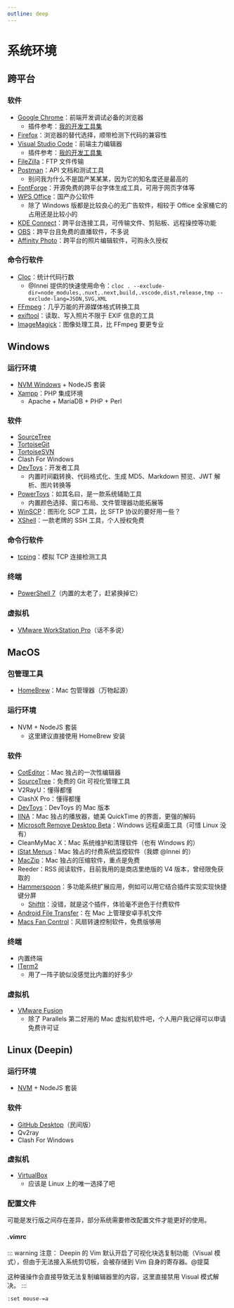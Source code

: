 ```yaml
---
outline: deep
---
```


# 系统环境

## 跨平台

### 软件

- [Google Chrome](https://www.google.com/chrome)：前端开发调试必备的浏览器
  - 插件参考：[我的开发工具集](https://paugram.com/coding/my-frontend-dev-tools.html)
- [Firefox](https://www.mozilla.org/zh-CN/firefox/products)：浏览器的替代选择，顺带检测下代码的兼容性
- [Visual Studio Code](https://code.visualstudio.com)：前端主力编辑器
  - 插件参考：[我的开发工具集](https://paugram.com/coding/my-frontend-dev-tools.html)
- [FileZilla](https://filezilla-project.org)：FTP 文件传输
- [Postman](https://www.postman.com/downloads)：API 文档和测试工具
  - 别问我为什么不是国产某某某，因为它的知名度还是最高的
- [FontForge](https://fontforge.org)：开源免费的跨平台字体生成工具，可用于网页字体等
- [WPS Office](https://www.wps.cn)：国产办公软件
  - 除了 Windows 版都是比较良心的无广告软件，相较于 Office 全家桶它的占用还是比较小的
- [KDE Connect](https://kdeconnect.kde.org)：跨平台连接工具，可传输文件、剪贴板、远程操控等功能
- [OBS](https://obsproject.com)：跨平台且免费的直播软件，不多说
- [Affinity Photo](https://affinity.serif.com)：跨平台的照片编辑软件，可购永久授权

### 命令行软件

- [Cloc](https://github.com/AlDanial/cloc)：统计代码行数
  - @Innei 提供的快速使用命令：`cloc . --exclude-dir=node_modules,.nuxt,.next,build,.vscode,dist,release,tmp --exclude-lang=JSON,SVG,XML`
- [FFmpeg](https://github.com/FFmpeg/FFmpeg)：几乎万能的开源媒体格式转换工具
- [exiftool](https://github.com/exiftool/exiftool)：读取、写入照片不限于 EXIF 信息的工具
- [ImageMagick](https://github.com/ImageMagick/ImageMagick)：图像处理工具，比 FFmpeg 要更专业

## Windows

### 运行环境

- [NVM Windows](https://github.com/coreybutler/nvm-windows) + NodeJS 套装
- [Xampp](https://www.apachefriends.org/download.html)：PHP 集成环境
  - Apache + MariaDB + PHP + Perl

### 软件

- [SourceTree](https://www.atlassian.com/software/sourcetree)
- [TortoiseGit](https://tortoisegit.org)
- [TortoiseSVN](https://tortoisesvn.net)
- Clash For Windows
- [DevToys](https://github.com/veler/DevToys)：开发者工具
  - 内置时间戳转换、代码格式化、生成 MD5、Markdown 预览、JWT 解析、图片转换等
- [PowerToys](https://github.com/microsoft/PowerToys)：如其名曰，是一款系统辅助工具
  - 内置颜色选择、窗口布局、文件管理器功能拓展等
- [WinSCP](https://winscp.net)：图形化 SCP 工具，比 SFTP 协议的要好用一些？
- [XShell](https://www.xshell.com/zh/xshell)：一款老牌的 SSH 工具，个人授权免费

### 命令行软件

- [tcping](https://elifulkerson.com/projects/tcping.php)：模拟 TCP 连接检测工具

### 终端

- [PowerShell 7](https://github.com/PowerShell/PowerShell)（内置的太老了，赶紧换掉它）

### 虚拟机

- [VMware WorkStation Pro](https://www.vmware.com/products/workstation-pro.html)（话不多说）

## MacOS

### 包管理工具

- [HomeBrew](https://brew.sh)：Mac 包管理器（万物起源）

### 运行环境

- NVM + NodeJS 套装
  - 这里建议直接使用 HomeBrew 安装

### 软件

- [CotEditor](https://github.com/coteditor/CotEditor)：Mac 独占的一次性编辑器
- [SourceTree](https://www.atlassian.com/software/sourcetree)：免费的 Git 可视化管理工具
- V2RayU：懂得都懂
- ClashX Pro：懂得都懂
- [DevToys](https://github.com/ObuchiYuki/DevToysMac)：DevToys 的 Mac 版本
- [IINA](https://iina.io)：Mac 独占的播放器，媲美 QuickTime 的界面，更强的解码
- [Microsoft Remove Desktop Beta](https://aka.ms/rdmacbeta)：Windows 远程桌面工具（可惜 Linux 没有）
- CleanMyMac X：Mac 系统维护和清理软件（也有 Windows 的）
- [iStat Menus](https://bjango.com/mac/istatmenus)：Mac 独占的付费系统监控软件（我嫖 @Innei 的）
- [MacZip](https://ezip.awehunt.com)：Mac 独占的压缩软件，重点是免费
- Reeder：RSS 阅读软件，目前我用的是商店里绝版的 V4 版本，曾经限免获取的
- [Hammerspoon](https://www.hammerspoon.org)：多功能系统扩展应用，例如可以用它结合插件实现实现快捷键分屏
  - [ShiftIt](https://github.com/peterklijn/hammerspoon-shiftit)：没错，就是这个插件，体验毫不逊色于付费软件
- [Android File Transfer](https://www.android.com/filetransfer)：在 Mac 上管理安卓手机文件
- [Macs Fan Control](https://crystalidea.com/macs-fan-control)：风扇转速控制软件，免费版够用

### 终端

- 内置终端
- [ITerm2](https://iterm2.com)
  - 用了一阵子貌似没感觉比内置的好多少

### 虚拟机

- [VMware Fusion](https://www.vmware.com/products/fusion.html)
  - 除了 Parallels 第二好用的 Mac 虚拟机软件吧，个人用户我记得可以申请免费许可证

## Linux (Deepin)

### 运行环境

- [NVM](https://github.com/nvm-sh/nvm) + NodeJS 套装

### 软件

- [GitHub Desktop](https://github.com/shiftkey/desktop)（民间版）
- Qv2ray
- Clash For Windows

### 虚拟机

- [VirtualBox](http://www.virtualbox.org)
  - 应该是 Linux 上的唯一选择了吧

### 配置文件

可能是发行版之间存在差异，部分系统需要修改配置文件才能更好的使用。

#### .vimrc

::: warning 注意：
Deepin 的 Vim 默认开启了可视化块选复制功能（Visual 模式），但由于无法接入系统剪切板，会被存储到 Vim 自身的寄存器。@提莫

这种骚操作会直接导致无法复制编辑器里的内容，这里直接禁用 Visual 模式解决。
:::

```
:set mouse-=a
```
